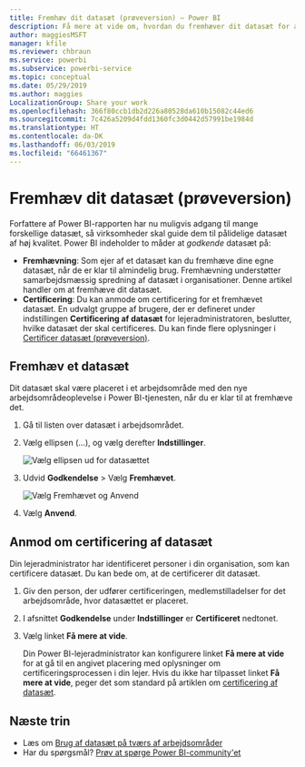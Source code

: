 ```yaml
---
title: Fremhæv dit datasæt (prøveversion) – Power BI
description: Få mere at vide om, hvordan du fremhæver dit datasæt for at guide virksomhedsbrugere til pålidelige datasæt af høj kvalitet.
author: maggiesMSFT
manager: kfile
ms.reviewer: chbraun
ms.service: powerbi
ms.subservice: powerbi-service
ms.topic: conceptual
ms.date: 05/29/2019
ms.author: maggies
LocalizationGroup: Share your work
ms.openlocfilehash: 366f80ccb1db2d226a80528da610b15082c44ed6
ms.sourcegitcommit: 7c426a5209d4fdd1360fc3d0442d57991be1984d
ms.translationtype: HT
ms.contentlocale: da-DK
ms.lasthandoff: 06/03/2019
ms.locfileid: "66461367"
---
```

# <a name="promote-your-dataset-preview"></a>Fremhæv dit datasæt (prøveversion)

Forfattere af Power BI-rapporten har nu muligvis adgang til mange forskellige datasæt, så virksomheder skal guide dem til pålidelige datasæt af høj kvalitet. Power BI indeholder to måder at *godkende* datasæt på:

- **Fremhævning**: Som ejer af et datasæt kan du fremhæve dine egne datasæt, når de er klar til almindelig brug. Fremhævning understøtter samarbejdsmæssig spredning af datasæt i organisationer. Denne artikel handler om at fremhæve dit datasæt.
- **Certificering**: Du kan anmode om certificering for et fremhævet datasæt. En udvalgt gruppe af brugere, der er defineret under indstillingen **Certificering af datasæt** for lejeradministratoren, beslutter, hvilke datasæt der skal certificeres. Du kan finde flere oplysninger i [Certificer datasæt (prøveversion)](service-datasets-certify.md).

## <a name="promote-a-dataset"></a>Fremhæv et datasæt

Dit datasæt skal være placeret i et arbejdsområde med den nye arbejdsområdeoplevelse i Power BI-tjenesten, når du er klar til at fremhæve det.

1. Gå til listen over datasæt i arbejdsområdet.
 
1. Vælg ellipsen (...), og vælg derefter **Indstillinger**.

    ![Vælg ellipsen ud for datasættet](media/service-datasets-certify-promote/power-bi-dataset-settings.png)

1. Udvid **Godkendelse** > Vælg **Fremhævet**.

    ![Vælg Fremhævet og Anvend](media/service-datasets-certify-promote/power-bi-dataset-promoted-endorsement.png)

1. Vælg **Anvend**.

## <a name="request-dataset-certification"></a>Anmod om certificering af datasæt

Din lejeradministrator har identificeret personer i din organisation, som kan certificere datasæt. Du kan bede om, at de certificerer dit datasæt.

1. Giv den person, der udfører certificeringen, medlemstilladelser for det arbejdsområde, hvor datasættet er placeret.

1. I afsnittet **Godkendelse** under **Indstillinger** er **Certificeret** nedtonet.

1. Vælg linket **Få mere at vide**.

    Din Power BI-lejeradministrator kan konfigurere linket **Få mere at vide** for at gå til en angivet placering med oplysninger om certificeringsprocessen i din lejer.   Hvis du ikke har tilpasset linket **Få mere at vide**, peger det som standard på artiklen om [certificering af datasæt](service-datasets-certify.md).

## <a name="next-steps"></a>Næste trin

* Læs om [Brug af datasæt på tværs af arbejdsområder](service-datasets-across-workspaces.md)
* Har du spørgsmål? [Prøv at spørge Power BI-community'et](http://community.powerbi.com/)
